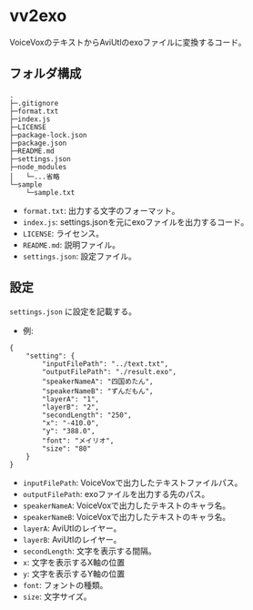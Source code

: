 # vv2exo

VoiceVoxのテキストからAviUtlのexoファイルに変換するコード。

## フォルダ構成

```
.
├─.gitignore
├─format.txt
├─index.js
├─LICENSE
├─package-lock.json
├─package.json
├─README.md
├─settings.json
├─node_modules
│   └─...省略
└─sample
    └─sample.txt
```

- `format.txt`: 出力する文字のフォーマット。
- `index.js`: settings.jsonを元にexoファイルを出力するコード。
- `LICENSE`: ライセンス。
- `README.md`: 説明ファイル。
- `settings.json`: 設定ファイル。

## 設定

`settings.json` に設定を記載する。

- 例:
```
{
    "setting": {
        "inputFilePath": "../text.txt",
        "outputFilePath": "./result.exo",
        "speakerNameA": "四国めたん",
        "speakerNameB": "ずんだもん",
        "layerA": "1",
        "layerB": "2",
        "secondLength": "250",
        "x": "-410.0",
        "y": "388.0",
        "font": "メイリオ",
        "size": "80"
    }
}
```

- `inputFilePath`: VoiceVoxで出力したテキストファイルパス。
- `outputFilePath`: exoファイルを出力する先のパス。
- `speakerNameA`: VoiceVoxで出力したテキストのキャラ名。
- `speakerNameB`: VoiceVoxで出力したテキストのキャラ名。
- `layerA`: AviUtlのレイヤー。
- `layerB`: AviUtlのレイヤー。
- `secondLength`: 文字を表示する間隔。
- `x`: 文字を表示するX軸の位置
- `y`: 文字を表示するY軸の位置
- `font`: フォントの種類。
- `size`: 文字サイズ。
